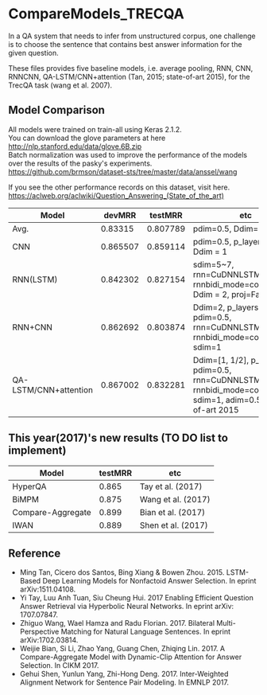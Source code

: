 # CompareModels_TRECQA
In a QA system that needs to infer from unstructured corpus, one challenge is to choose the sentence that contains best answer information for the given question.

These files provides five baseline models, i.e. average pooling, RNN, CNN, RNNCNN, QA-LSTM/CNN+attention (Tan, 2015; state-of-art 2015), for the TrecQA task (wang et al. 2007).

Model Comparison
----------------
All models were trained on train-all using Keras 2.1.2.  
You can download the glove parameters at here http://nlp.stanford.edu/data/glove.6B.zip  
Batch normalization was used to improve the performance of the models over the results of the pasky's experiments.  
https://github.com/brmson/dataset-sts/tree/master/data/anssel/wang

If you see the other performance records on this dataset, visit here.
https://aclweb.org/aclwiki/Question_Answering_(State_of_the_art)

| Model                    | devMRR   | testMRR  | etc
|--------------------------|----------|----------|---------
| Avg.                     | 0.83315  | 0.807789 | pdim=0.5, Ddim=1
| CNN                      | 0.865507 | 0.859114 | pdim=0.5, p_layers=1, Ddim = 1
| RNN(LSTM)                | 0.842302 | 0.827154 | sdim=5~7, rnn=CuDNNLSTM, rnnbidi_mode=concatenate, Ddim = 2, proj=False
| RNN+CNN                  | 0.862692 | 0.803874 | Ddim=2, p_layers=2, pdim=0.5, rnn=CuDNNLSTM, rnnbidi_mode=concatenate sdim=1
| QA-LSTM/CNN+attention    | 0.867002 | 0.832281 | Ddim=[1, 1/2], p_layers=2, pdim=0.5, rnn=CuDNNLSTM, rnnbidi_mode=concatenate sdim=1, adim=0.5, state-of-art 2015

	
This year(2017)'s new results (TO DO list to implement)
----------------
| Model                    | testMRR  | etc
|--------------------------|----------|---------
| HyperQA                  |  0.865   | Tay et al. (2017)
| BiMPM                    |	0.875	  | Wang et al. (2017)
| Compare-Aggregate	       |	0.899   | Bian et al. (2017)
| IWAN	                   |	0.889   | Shen et al. (2017)


Reference
-----------------
- Ming Tan, Cicero dos Santos, Bing Xiang & Bowen Zhou. 2015. LSTM-Based Deep Learning Models for Nonfactoid Answer Selection. In eprint arXiv:1511.04108.
- Yi Tay, Luu Anh Tuan, Siu Cheung Hui. 2017 Enabling Efficient Question Answer Retrieval via Hyperbolic Neural Networks. In eprint arXiv: 1707.07847.
- Zhiguo Wang, Wael Hamza and Radu Florian. 2017. Bilateral Multi-Perspective Matching for Natural Language Sentences. In eprint arXiv:1702.03814.
- Weijie Bian, Si Li, Zhao Yang, Guang Chen, Zhiqing Lin. 2017. A Compare-Aggregate Model with Dynamic-Clip Attention for Answer Selection. In CIKM 2017.
- Gehui Shen, Yunlun Yang, Zhi-Hong Deng. 2017. Inter-Weighted Alignment Network for Sentence Pair Modeling. In EMNLP 2017.

